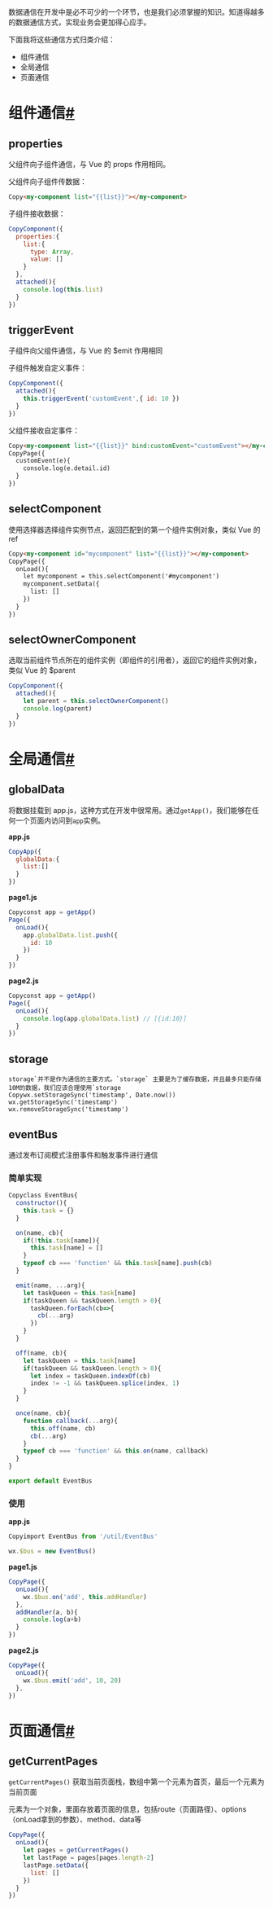 数据通信在开发中是必不可少的一个环节，也是我们必须掌握的知识。知道得越多的数据通信方式，实现业务会更加得心应手。

下面我将这些通信方式归类介绍：

- 组件通信
- 全局通信
- 页面通信

# 组件通信[#](https://www.cnblogs.com/chanwahfung/p/12253799.html#979217025)

## properties

父组件向子组件通信，与 Vue 的 props 作用相同。

父组件向子组件传数据：

```html
Copy<my-component list="{{list}}"></my-component>
```

子组件接收数据：

```javascript
CopyComponent({
  properties:{
    list:{
      type: Array,
      value: []
    }
  },
  attached(){
    console.log(this.list)
  }
})
```

## triggerEvent

子组件向父组件通信，与 Vue 的 $emit 作用相同

子组件触发自定义事件：

```javascript
CopyComponent({
  attached(){
    this.triggerEvent('customEvent',{ id: 10 })
  }
})
```

父组件接收自定事件：

```html
Copy<my-component list="{{list}}" bind:customEvent="customEvent"></my-component>
CopyPage({
  customEvent(e){
    console.log(e.detail.id)
  }
})
```

## selectComponent

使用选择器选择组件实例节点，返回匹配到的第一个组件实例对象，类似 Vue 的 ref

```html
Copy<my-component id="mycomponent" list="{{list}}"></my-component>
CopyPage({
  onLoad(){
    let mycomponent = this.selectComponent('#mycomponent')
    mycomponent.setData({
      list: []
    })
  }
})
```

## selectOwnerComponent

选取当前组件节点所在的组件实例（即组件的引用者），返回它的组件实例对象，类似 Vue 的 $parent

```javascript
CopyComponent({
  attached(){
    let parent = this.selectOwnerComponent()
    console.log(parent)
  }
})
```

# 全局通信[#](https://www.cnblogs.com/chanwahfung/p/12253799.html#2823553991)

## globalData

将数据挂载到 app.js，这种方式在开发中很常用。通过`getApp()`，我们能够在任何一个页面内访问到`app`实例。

**app.js**

```javascript
CopyApp({
  globalData:{
    list:[]
  }
})
```

**page1.js**

```javascript
Copyconst app = getApp()
Page({
  onLoad(){
    app.globalData.list.push({
      id: 10
    })
  }
})
```

**page2.js**

```javascript
Copyconst app = getApp()
Page({
  onLoad(){
    console.log(app.globalData.list) // [{id:10}]
  }
})
```

## storage

```
storage`并不是作为通信的主要方式。`storage` 主要是为了缓存数据，并且最多只能存储10M的数据，我们应该合理使用`storage
Copywx.setStorageSync('timestamp', Date.now())
wx.getStorageSync('timestamp')
wx.removeStorageSync('timestamp')
```

## eventBus

通过发布订阅模式注册事件和触发事件进行通信

### 简单实现

```javascript
Copyclass EventBus{
  constructor(){
    this.task = {}
  }

  on(name, cb){
    if(!this.task[name]){
      this.task[name] = []
    }
    typeof cb === 'function' && this.task[name].push(cb)
  }

  emit(name, ...arg){
    let taskQueen = this.task[name]
    if(taskQueen && taskQueen.length > 0){
      taskQueen.forEach(cb=>{
        cb(...arg)
      })
    }
  }

  off(name, cb){
    let taskQueen = this.task[name]
    if(taskQueen && taskQueen.length > 0){
      let index = taskQueen.indexOf(cb)
      index != -1 && taskQueen.splice(index, 1)
    }
  }

  once(name, cb){
    function callback(...arg){
      this.off(name, cb)
      cb(...arg)
    }
    typeof cb === 'function' && this.on(name, callback)
  }
}

export default EventBus
```

### 使用

**app.js**

```javascript
Copyimport EventBus from '/util/EventBus'

wx.$bus = new EventBus()
```

**page1.js**

```javascript
CopyPage({
  onLoad(){
    wx.$bus.on('add', this.addHandler)
  },
  addHandler(a, b){
    console.log(a+b)
  }
})
```

**page2.js**

```javascript
CopyPage({
  onLoad(){
    wx.$bus.emit('add', 10, 20)
  },
})
```

# 页面通信[#](https://www.cnblogs.com/chanwahfung/p/12253799.html#1679784177)

## getCurrentPages

`getCurrentPages()` 获取当前页面栈，数组中第一个元素为首页，最后一个元素为当前页面

元素为一个对象，里面存放着页面的信息，包括route（页面路径）、options（onLoad拿到的参数）、method、data等

```javascript
CopyPage({
  onLoad(){
    let pages = getCurrentPages()
    let lastPage = pages[pages.length-2]
    lastPage.setData({
      list: []
    })
  }
})
```

